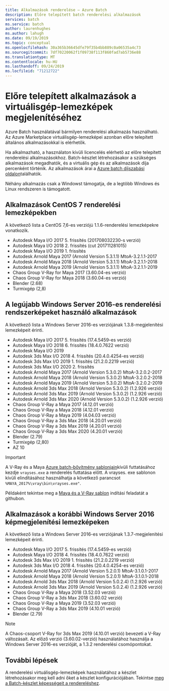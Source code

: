```yaml
---
title: Alkalmazások renderelése – Azure Batch
description: Előre telepített batch renderelési alkalmazások
services: batch
ms.service: batch
author: laurenhughes
ms.author: lahugh
ms.date: 09/19/2019
ms.topic: conceptual
ms.openlocfilehash: 30a365b36645dfe79f35b4bb889c0a06535a4c73
ms.sourcegitcommit: 7df70220062f1f09738f113f860fad7ab5736e88
ms.translationtype: MT
ms.contentlocale: hu-HU
ms.lasthandoff: 09/24/2019
ms.locfileid: "71212722"
---
```

# <a name="pre-installed-applications-on-rendering-vm-images"></a>Előre telepített alkalmazások a virtuálisgép-lemezképek megjelenítéséhez

Azure Batch használatával bármilyen renderelési alkalmazás használható. Az Azure Marketplace virtuálisgép-lemezképei azonban előre telepített általános alkalmazásokkal is elérhetők.

Ha alkalmazható, a használaton kívüli licencelés elérhető az előre telepített renderelési alkalmazásokhoz. Batch-készlet létrehozásakor a szükséges alkalmazások megadhatók, és a virtuális gép és az alkalmazások díja percenként történik. Az alkalmazások árai a [Azure batch díjszabási oldalon](https://azure.microsoft.com/pricing/details/batch/#graphic-rendering)találhatók.

Néhány alkalmazás csak a Windowst támogatja, de a legtöbb Windows és Linux rendszeren is támogatott.

## <a name="applications-on-centos-7-rendering-images"></a>Alkalmazások CentOS 7 renderelési lemezképekben

A következő lista a CentOS 7,6-es verziójú 1.1.6-renderelési lemezképekre vonatkozik.

* Autodesk Maya I/O 2017 5. frissítés (201708032230-s verzió)
* Autodesk Maya I/O 2018 2. frissítés (cut 201711281015)
* Autodesk Maya I/O 2019 1. frissítés
* Autodesk Arnold Maya 2017 (Arnold Version 5.3.1.1) MtoA-3.2.1.1-2017
* Autodesk Arnold Maya 2018 (Arnold Version 5.3.1.1) MtoA-3.2.1.1-2018
* Autodesk Arnold Maya 2019 (Arnold Version 5.3.1.1) MtoA-3.2.1.1-2019
* Chaos Group V-Ray for Maya 2017 (3.60.04-es verzió)
* Chaos Group V-Ray for Maya 2018 (3.60.04-es verzió)
* Blender (2.68)
* Turmixgép (2,8)

## <a name="applications-on-latest-windows-server-2016-rendering-images"></a>A legújabb Windows Server 2016-es renderelési rendszerképeket használó alkalmazások

A következő lista a Windows Server 2016-es verziójának 1.3.8-megjelenítési lemezképeit érinti.

* Autodesk Maya I/O 2017 5. frissítés (17.4.5459-es verzió)
* Autodesk Maya I/O 2018 6. frissítés (18.4.0.7622 verzió)
* Autodesk Maya I/O 2019
* Autodesk 3ds Max I/O 2018 4. frissítés (20.4.0.4254-es verzió)
* Autodesk 3ds Max I/O 2019 1. frissítés (21.2.0.2219 verzió)
* Autodesk 3ds Max I/O 2020 2. frissítés
* Autodesk Arnold Maya 2017 (Arnold Version 5.3.0.2) MtoA-3.2.0.2-2017
* Autodesk Arnold Maya 2018 (Arnold Version 5.3.0.2) MtoA-3.2.0.2-2018
* Autodesk Arnold Maya 2019 (Arnold Version 5.3.0.2) MtoA-3.2.0.2-2019
* Autodesk Arnold 3ds Max 2018 (Arnold Version 5.3.0.2) (1.2.926 verzió)
* Autodesk Arnold 3ds Max 2019 (Arnold Version 5.3.0.2) (1.2.926 verzió)
* Autodesk Arnold 3ds Max 2020 (Arnold Version 5.3.0.2) (1.2.926 verzió)
* Chaos Group V-Ray a Maya 2017 (4.12.01 verzió)
* Chaos Group V-Ray a Maya 2018 (4.12.01 verzió)
* Chaos Group V-Ray a Maya 2019 (4.04.03 verzió)
* Chaos Group V-Ray a 3ds Max 2018 (4.20.01 verzió)
* Chaos Group V-Ray a 3ds Max 2019 (4.20.01 verzió)
* Chaos Group V-Ray a 3ds Max 2020 (4.20.01 verzió)
* Blender (2.79)
* Turmixgép (2,80)
* AZ 10

> [!IMPORTANT]
> A V-Ray és a Maya [Azure batch-bővítmény sablonjain](https://github.com/Azure/batch-extension-templates)kívüli futtatásához kezdje `vrayses.exe` a renderelés futtatása előtt. A vrayses. exe sablonon kívüli elindításához használhatja a következő parancsot `%MAYA_2017%\vray\bin\vrayses.exe"`.
>
> Példaként tekintse meg a [Maya és a V-Ray sablon](https://github.com/Azure/batch-extension-templates/blob/master/templates/maya/render-vray-windows/pool.template.json) indítási feladatát a githubon.

## <a name="applications-on-previous-windows-server-2016-rendering-images"></a>Alkalmazások a korábbi Windows Server 2016 képmegjelenítési lemezképeken

A következő lista a Windows Server 2016-es verziójának 1.3.7-megjelenítési lemezképeit érinti.

* Autodesk Maya I/O 2017 5. frissítés (17.4.5459-es verzió)
* Autodesk Maya I/O 2018 4. frissítés (18.4.0.7622 verzió)
* Autodesk 3ds Max I/O 2019 1. frissítés (21.2.0.2219 verzió)
* Autodesk 3ds Max I/O 2018 4. frissítés (20.4.0.4254-es verzió)
* Autodesk Arnold Maya 2017 (Arnold Version 5.2.0.1) MtoA-3.1.0.1-2017
* Autodesk Arnold Maya 2018 (Arnold Version 5.2.0.1) MtoA-3.1.0.1-2018
* Autodesk Arnold 3ds Max 2018 (Arnold Version 5.0.2.4) (1.2.926 verzió)
* Autodesk Arnold 3ds Max 2019 (Arnold Version 5.0.2.4) (1.2.926 verzió)
* Chaos Group V-Ray a Maya 2018 (3.52.03 verzió)
* Chaos Group V-Ray a 3ds Max 2018 (3.60.02 verzió)
* Chaos Group V-Ray a Maya 2019 (3.52.03 verzió)
* Chaos Group V-Ray a 3ds Max 2019 (4.10.01 verzió)
* Blender (2.79)

> [!NOTE]
> A Chaos-csoport V-Ray for 3ds Max 2019 (4.10.01 verzió) bevezeti a V-Ray változásait. Az előző verzió (3.60.02-verzió) használatához használja a Windows Server 2016-es verzióját, a 1.3.2 renderelési csomópontokat.

## <a name="next-steps"></a>További lépések

A renderelési virtuálisgép-lemezképek használatához a készlet létrehozásakor meg kell adni őket a készlet konfigurációjában. Tekintse [meg a Batch-készlet képességeit a rendereléshez](https://docs.microsoft.com/azure/batch/batch-rendering-functionality#batch-pools).
